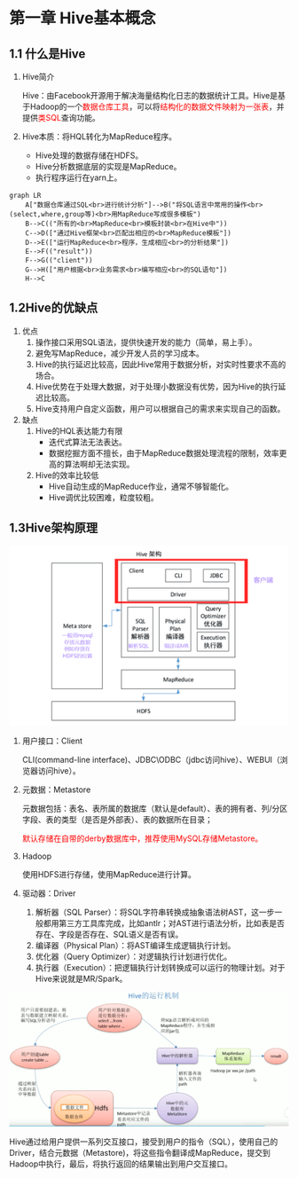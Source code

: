 # 第一章 Hive基本概念

## 1.1 什么是Hive

1. Hive简介

   Hive：由Facebook开源用于解决海量结构化日志的数据统计工具。Hive是基于Hadoop的一个<font color=red>数据仓库工具</font>，可以将<font color=red>结构化的数据文件映射为一张表</font>，并提供<font color=red>类SQL</font>查询功能。

2. Hive本质：将HQL转化为MapReduce程序。

   - Hive处理的数据存储在HDFS。
   - Hive分析数据底层的实现是MapReduce。
   - 执行程序运行在yarn上。

```mermaid
graph LR
	A["数据仓库通过SQL<br>进行统计分析"]-->B("将SQL语言中常用的操作<br>(select,where,group等)<br>用MapReduce写成很多模板")
	B-->C(("所有的<br>MapReduce<br>模板封装<br>在Hive中"))
	C-->D(["通过Hive框架<br>匹配出相应的<br>MapReduce模板"])
	D-->E(["运行MapReduce<br>程序，生成相应<br>的分析结果"])
	E-->F(("result"))
	F-->G(("client"))
	G-->H(["用户根据<br>业务需求<br>编写相应<br>的SQL语句"])
	H-->C
```

## 1.2Hive的优缺点

1. 优点
   1. 操作接口采用SQL语法，提供快速开发的能力（简单，易上手）。
   2. 避免写MapReduce，减少开发人员的学习成本。
   3. Hive的执行延迟比较高，因此Hive常用于数据分析，对实时性要求不高的场合。
   4. Hive优势在于处理大数据，对于处理小数据没有优势，因为Hive的执行延迟比较高。
   5. Hive支持用户自定义函数，用户可以根据自己的需求来实现自己的函数。
2. 缺点
   1. Hive的HQL表达能力有限
      - 迭代式算法无法表达。
      - 数据挖掘方面不擅长，由于MapReduce数据处理流程的限制，效率更高的算法啊却无法实现。
   2. Hive的效率比较低
      - Hive自动生成的MapReduce作业，通常不够智能化。
      - Hive调优比较困难，粒度较粗。

## 1.3Hive架构原理

![Hive架构](../img/Hive架构图.jpeg)

1. 用户接口：Client

   CLI(command-line interface)、JDBC\ODBC（jdbc访问hive）、WEBUI（浏览器访问hive）。

2. 元数据：Metastore

   元数据包括：表名、表所属的数据库（默认是default）、表的拥有者、列/分区字段、表的类型（是否是外部表）、表的数据所在目录；

   <font color=red>默认存储在自带的derby数据库中，推荐使用MySQL存储Metastore。</font>

3. Hadoop

   使用HDFS进行存储，使用MapReduce进行计算。

4. 驱动器：Driver

   1. 解析器（SQL Parser）：将SQL字符串转换成抽象语法树AST，这一步一般都用第三方工具库完成，比如antlr；对AST进行语法分析，比如表是否存在、字段是否存在、SQL语义是否有误。
   2. 编译器（Physical Plan）：将AST编译生成逻辑执行计划。
   3. 优化器（Query Optimizer）：对逻辑执行计划进行优化。
   4. 执行器（Execution）：把逻辑执行计划转换成可以运行的物理计划。对于Hive来说就是MR/Spark。

![Hive运行机制图](..\img\Hive运行机制图.png)

Hive通过给用户提供一系列交互接口，接受到用户的指令（SQL），使用自己的Driver，结合元数据（Metastore)，将这些指令翻译成MapReduce，提交到Hadoop中执行，最后，将执行返回的结果输出到用户交互接口。